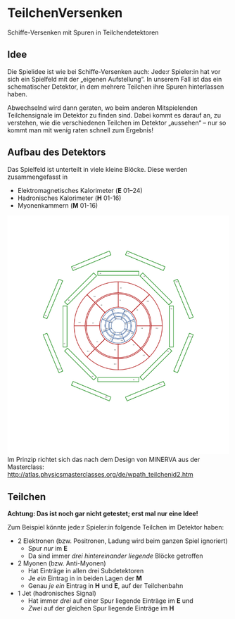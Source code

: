 TeilchenVersenken
=================

Schiffe-Versenken mit Spuren in Teilchendetektoren

Idee
----

Die Spielidee ist wie bei Schiffe-Versenken auch:
Jede:r Spieler:in hat vor sich ein Spielfeld mit der „eigenen Aufstellung“.
In unserem Fall ist das ein schematischer Detektor, in dem mehrere Teilchen ihre Spuren hinterlassen haben.

Abwechselnd wird dann geraten, wo beim anderen Mitspielenden Teilchensignale im Detektor zu finden sind.
Dabei kommt es darauf an, zu verstehen, wie die verschiedenen Teilchen im Detektor „aussehen“ – nur so kommt man mit wenig raten schnell zum Ergebnis!

Aufbau des Detektors
--------------------

Das Spielfeld ist unterteilt in viele kleine Blöcke.
Diese werden zusammengefasst in
* Elektromagnetisches Kalorimeter (__E__ 01–24)
* Hadronisches Kalorimeter (__H__ 01-16)
* Myonenkammern (__M__ 01-16)

![Spielfeld](https://raw.githubusercontent.com/pbielefeldt/TeilchenVersenken/main/det/det-00.png)
Im Prinzip richtet sich das nach dem Design von MINERVA aus der Masterclass: http://atlas.physicsmasterclasses.org/de/wpath_teilchenid2.htm

Teilchen
--------

__Achtung: Das ist noch gar nicht getestet; erst mal nur eine Idee!__

Zum Beispiel könnte jede:r Spieler:in folgende Teilchen im Detektor haben:
* 2 Elektronen (bzw. Positronen, Ladung wird beim ganzen Spiel ignoriert)
  * Spur *nur* im __E__
  * Da sind immer *drei hintereinander liegende* Blöcke getroffen
* 2 Myonen (bzw. Anti-Myonen)
  * Hat Einträge in allen drei Subdetektoren
  * Je *ein* Eintrag in in beiden Lagen der __M__
  * Genau *je ein* Eintrag in __H__ und __E__, auf der Teilchenbahn
* 1 Jet (hadronisches Signal)
  * Hat immer *drei* auf einer Spur liegende Einträge im __E__ und
  * *Zwei* auf der gleichen Spur liegende Einträge im __H__
